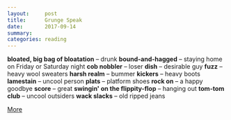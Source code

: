 ```yaml
---
layout:     post
title:      Grunge Speak
date:       2017-09-14
summary:    
categories: reading
---
```


**bloated, big bag of bloatation** – drunk
**bound-and-hagged** – staying home on Friday or Saturday night
**cob nobbler** – loser
**dish** – desirable guy
**fuzz** – heavy wool sweaters
**harsh realm** – bummer
**kickers** – heavy boots
**lamestain** – uncool person
**plats** – platform shoes
**rock on** – a happy goodbye
**score** – great
**swingin' on the flippity-flop** – hanging out
**tom-tom club** – uncool outsiders
**wack slacks** – old ripped jeans

[More](https://en.wikipedia.org/wiki/Grunge_speak)